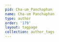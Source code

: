 ```yaml
---
pid: Cha-um_Panchaphan
name: Cha-um Panchaphan
type: author
order: '179'
layout: tagpage
collection: author_tags
---
```

